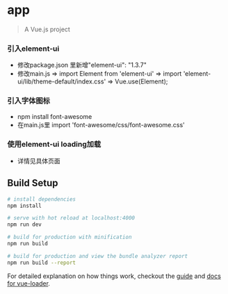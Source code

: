 # app

> A Vue.js project

### 引入element-ui
- 修改package.json 里新增"element-ui": "1.3.7"
- 修改main.js => import Element from 'element-ui' => import 'element-ui/lib/theme-default/index.css' => Vue.use(Element);

### 引入字体图标
- npm install font-awesome
- 在main.js里 import 'font-awesome/css/font-awesome.css'

### 使用element-ui loading加载
- 详情见具体页面

## Build Setup

``` bash
# install dependencies
npm install

# serve with hot reload at localhost:4000
npm run dev

# build for production with minification
npm run build

# build for production and view the bundle analyzer report
npm run build --report
```

For detailed explanation on how things work, checkout the [guide](http://vuejs-templates.github.io/webpack/) and [docs for vue-loader](http://vuejs.github.io/vue-loader).
